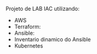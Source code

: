Projeto de LAB IAC utilizando:

- AWS
- Terraform: 
- Ansible: 
- Inventario dinamico do Ansible
- Kubernetes
